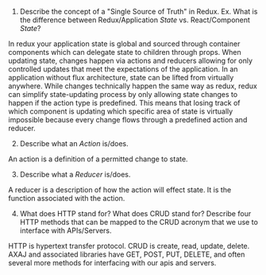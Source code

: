 1. Describe the concept of a "Single Source of Truth" in Redux. Ex. What is the difference between Redux/Application _State_ vs. React/Component _State_?

In redux your application state is global and sourced through container components which can delegate state to children through props. When updating state, changes happen via actions and reducers allowing for only controlled updates that meet the expectations of the application. In an application without flux architecture, state can be lifted from virtually anywhere. While changes technically happen the same way as redux, redux can simplify state-updating process by only allowing state changes to happen if the action type is predefined. This means that losing track of which component is updating which specific area of state is virtually impossible because every change flows through a predefined action and reducer. 

2. Describe what an _Action_ is/does.

An action is a definition of a permitted change to state. 

3. Describe what a _Reducer_ is/does.

A reducer is a description of how the action will effect state. It is the function associated with the action.

4. What does HTTP stand for? What does CRUD stand for? Describe four HTTP methods that can be mapped to the CRUD acronym that we use to interface with APIs/Servers.

HTTP is hypertext transfer protocol. CRUD is create, read, update, delete. AXAJ and associated libraries have GET, POST, PUT, DELETE, and often several more methods for interfacing with our apis and servers.